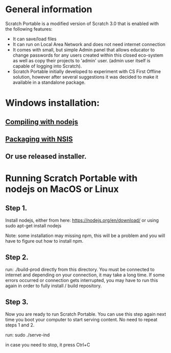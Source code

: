 # General information

Scratch Portable is a modified version of Scratch 3.0 that is enabled with the following features:
* It can save/load files
* It can run on Local Area Network and does not need internet connection
* It comes with small, but simple Admin panel that allows educator to change passwords for any users created within this 
closed eco-system as well as copy their projects to 'admin' user. (admin user itself is capable of logging into Scratch).
* Scratch Portable initially developed to experiment with CS First Offline solution, however after several suggestions it 
was decided to make it available in a standalone package.

# Windows installation:

## [Compiling with nodejs](win/README.md)
## [Packaging with NSIS](win_distrib/README.md)
## Or use released installer.

# Running Scratch Portable with nodejs on MacOS or Linux

## Step 1.

  Install nodejs, either from here: https://nodejs.org/en/download/
  or using sudo apt-get install nodejs
 
  Note: some installation may missing npm, this will be a problem and you
  will have to figure out how to install npm.

## Step 2.

  run:
  ./build-prod
  directly from this directory. You must be connected to internet
  and depending on your connection, it may take a long time. 
  If some errors occurred or connection gets interrupted, you may have to run
  this again in order to fully install / build repository.

## Step 3.

  Now you are ready to run Scratch Portable. You can use this step again next
  time you boot your computer to start serving content. No need to repeat steps 1 and 2.
  
  run:
  sudo ./serve-ind

  in case you need to stop, it press Ctrl+C
